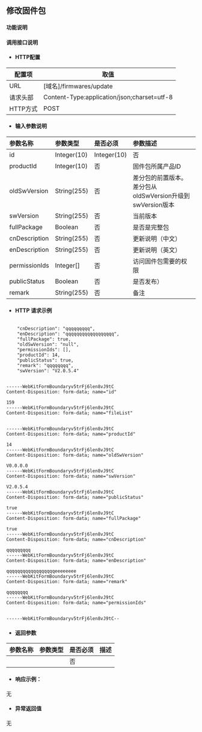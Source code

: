 ## 修改固件包

#### 功能说明



#### 调用接口说明

* #### HTTP配置

| 配置项 | 取值 |
| --- | --- |
| URL | \[域名\]/firmwares/update|
| 请求头部 | Content-Type:application/json;charset=utf-8 |
| HTTP方式 | POST|

* #### 输入参数说明

| 参数名称 | 参数类型 | 是否必须 | 参数描述 |
| :--- | :--- | :--- | :--- |
|id |Integer\(10\) | Integer\(10\) | 否 | 固件包ID |
| productId | Integer\(10\) | 否 | 固件包所属产品ID |
| oldSwVersion| String\(255\) | 否 | 差分包的前置版本。差分包从oldSwVersion升级到swVersion版本 |
| swVersion| String\(255\) | 否 | 当前版本 |
| fullPackage| Boolean | 否 | 是否是完整包 |
| cnDescription | String\(255\) | 否 | 更新说明（中文） |
| enDescription | String\(255\) | 否 | 更新说明（英文） |
| permissionIds| Integer[] | 否 | 访问固件包需要的权限 |
| publicStatus| Boolean | 否 | 是否发布） |
| remark| String\(255\) | 否 | 备注 |




* #### HTTP 请求示例

```

	"cnDescription": "qqqqqqqqq",
	"enDescription": "qqqqqqqqqqqqqqqqqq",
	"fullPackage": true,
	"oldSwVersion": "null",
	"permissionIds": [],
	"productId": 14,
	"publicStatus": true,
	"remark": "qqqqqqqq",
	"swVersion": "V2.0.5.4"


```




```
------WebKitFormBoundaryv5trFj6len8vJ9tC
Content-Disposition: form-data; name="id"

159
------WebKitFormBoundaryv5trFj6len8vJ9tC
Content-Disposition: form-data; name="fileList"


------WebKitFormBoundaryv5trFj6len8vJ9tC
Content-Disposition: form-data; name="productId"

14
------WebKitFormBoundaryv5trFj6len8vJ9tC
Content-Disposition: form-data; name="oldSwVersion"

V0.0.0.0
------WebKitFormBoundaryv5trFj6len8vJ9tC
Content-Disposition: form-data; name="swVersion"

V2.0.5.4
------WebKitFormBoundaryv5trFj6len8vJ9tC
Content-Disposition: form-data; name="publicStatus"

true
------WebKitFormBoundaryv5trFj6len8vJ9tC
Content-Disposition: form-data; name="fullPackage"

true
------WebKitFormBoundaryv5trFj6len8vJ9tC
Content-Disposition: form-data; name="cnDescription"

qqqqqqqqq
------WebKitFormBoundaryv5trFj6len8vJ9tC
Content-Disposition: form-data; name="enDescription"

qqqqqqqqqqqqqqqqqqeeeeeeee
------WebKitFormBoundaryv5trFj6len8vJ9tC
Content-Disposition: form-data; name="remark"

qqqqqqqq
------WebKitFormBoundaryv5trFj6len8vJ9tC
Content-Disposition: form-data; name="permissionIds"


------WebKitFormBoundaryv5trFj6len8vJ9tC--
```






* #### 返回参数
| 参数名称 | 参数类型 | 是否必须 | 描述 |
| :--- | :--- | :--- | :--- |
| | | 否 | |


* #### 响应示例：

无

* #### 异常返回值

无



